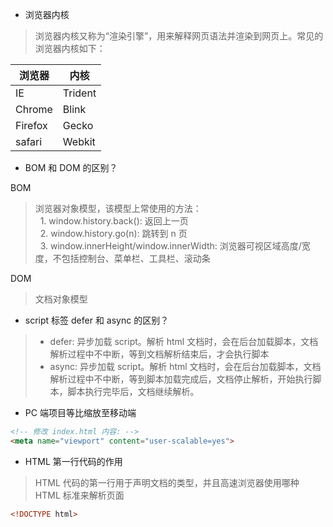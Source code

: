 * 浏览器内核
>浏览器内核又称为“渲染引擎”，用来解释网页语法并渲染到网页上。常见的浏览器内核如下：

浏览器|内核
-|-
IE | Trident
Chrome | Blink
Firefox | Gecko
safari | Webkit

* BOM 和 DOM 的区别？

BOM
>浏览器对象模型，该模型上常使用的方法：<br>
&nbsp;&nbsp;1. window.history.back(): 返回上一页<br>
&nbsp;&nbsp;2. window.history.go(n): 跳转到 n 页<br>
&nbsp;&nbsp;3. window.innerHeight/window.innerWidth: 浏览器可视区域高度/宽度，不包括控制台、菜单栏、工具栏、滚动条

DOM
>文档对象模型

* script 标签 defer 和 async 的区别？
>* defer: 异步加载 script。解析 html 文档时，会在后台加载脚本，文档解析过程中不中断，等到文档解析结束后，才会执行脚本
>* async: 异步加载 script。解析 html 文档时，会在后台加载脚本，文档解析过程中不中断，等到脚本加载完成后，文档停止解析，开始执行脚本，脚本执行完毕后，文档继续解析。

* PC 端项目等比缩放至移动端
```html
<!-- 修改 index.html 内容: -->
<meta name="viewport" content="user-scalable=yes">
```

* HTML 第一行代码的作用
>HTML 代码的第一行用于声明文档的类型，并且高速浏览器使用哪种 HTML 标准来解析页面
```html
<!DOCTYPE html>
```